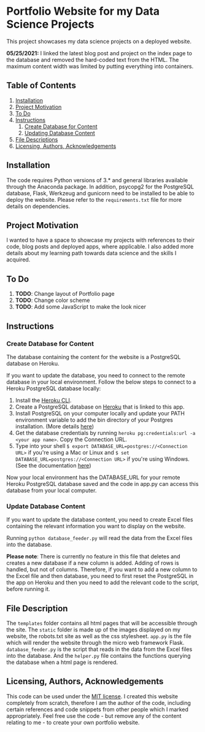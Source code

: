 # Portfolio Website for my Data Science Projects
This project showcases my data science projects on a deployed website.

**05/25/2021:** I linked the latest blog post and project on the index page to the database and removed the hard-coded text from the HTML. The  maximum content width was limited by putting everything into containers.





## Table of Contents
1. [Installation](#installation)
2. [Project Motivation](#motivation)
3. [To Do](#todo)
4. [Instructions](#instructions)
    1. [Create Database for Content](#create_database)
    2. [Updating Database Content](#update_database)
5. [File Descriptions](#descriptions)
6. [Licensing, Authors, Acknowledgements](#licensing)


## Installation
The code requires Python versions of 3.* and general libraries available through the Anaconda package. In addition, psycopg2 for the PostgreSQL database, Flask, Werkzeug and gunicorn need to be installed to be able to deploy the website. Please refer to the `requirements.txt` file for more details on dependencies.

## Project Motivation <a name="motivation"></a>
I wanted to have a space to showcase my projects with references to their code, blog posts and deployed apps, where applicable. I also added more details about my learning path towards data science and the skills I acquired.

## To Do <a name="todo"></a>
1. **TODO**: Change layout of Portfolio page
2. **TODO**: Change color scheme
3. **TODO**: Add some JavaScript to make the look nicer


## Instructions <a name="instructions"></a>

### Create Database for Content <a name="create_database"></a>
The database containing the content for the website is a PostgreSQL database on Heroku.

If you want to update the database, you need to connect to the remote database in your local environment. Follow the below steps to connect to a Heroku PostgreSQL database locally:
1. Install the [Heroku CLI](https://devcenter.heroku.com/articles/heroku-cli#download-and-install).
2. Create a PostgreSQL database on [Heroku](https://devcenter.heroku.com/articles/heroku-postgresql#provisioning-heroku-postgres) that is linked to this app.
3. Install PostgreSQL on your computer locally and update your PATH environment variable to add the bin directory of your Postgres installation. (More details [here](https://devcenter.heroku.com/articles/heroku-postgresql#local-setup))
4. Get the database credentials by running `heroku pg:credentials:url -a <your app name>`. Copy the Connection URL.
5. Type into your shell `$ export DATABASE_URL=postgres://<Connection URL>` if you're using a Mac or Linux and `$ set DATABASE_URL=postgres://<Connection URL>` if you're using Windows. (See the documentation [here](https://devcenter.heroku.com/articles/heroku-postgresql#local-setup))

Now your local environment has the DATABASE_URL for your remote Heroku PostgreSQL database saved and the code in app.py can access this database from your local computer.

### Update Database Content <a name="update_database"></a>
If you want to update the database content, you need to create Excel files containing the relevant information you want to display on the website.

Running `python database_feeder.py` will read the data from the Excel files into the database.

**Please note**: There is currently no feature in this file that deletes and creates a new database if a new column is added. Adding of rows is handled, but not of columns. Therefore, if you want to add a new column to the Excel file and then database, you need to first reset the PostgreSQL in the app on Heroku and then you need to add the relevant code to the script, before running it.

## File Description <a name="descriptions"></a>
The `templates` folder contains all html pages that will be accessible through the site. The `static` folder is made up of the images displayed on my website, the robots.txt site as well as the css stylesheet. `app.py` is the file which will render the website through the micro web framework Flask. `database_feeder.py` is the script that reads in the data from the Excel files into the database. And the `helper.py` file contains the functions querying the database when a html page is rendered.

## Licensing, Authors, Acknowledgements <a name="licensing"></a>
This code can be used under the [MIT license](https://github.com/julianikulski/portfolio-website/blob/master/LICENSE.md). I created this website completely from scratch, therefore I am the author of the code, including certain references and code snippets from other people which I marked appropriately. Feel free use the code - but remove any of the content relating to me - to create your own portfolio website.
